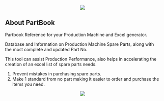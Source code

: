 <p align="center">
    <a href="https://partbook.id" target="_blank"><img src="https://user-images.githubusercontent.com/29521447/152320636-ec74b915-d819-47f5-acf7-4fa4163e5c60.svg"></a>
</p>

## About PartBook

Partbook Reference for your Production Machine and Excel generator.

Database and Information on Production Machine Spare Parts, along with the most complete and updated Part No. 

This tool can assist Production Performance, also helps in accelerating the creation of an excel list of spare parts needs.

1. Prevent mistakes in purchasing spare parts. 
2. Make 1 standard from no part making it easier to order and purchase the items you need.





<p align="center">
    <img src="https://user-images.githubusercontent.com/29521447/152322767-2dfdd426-69ca-4b2b-90e1-98105e7cc25b.gif">
</p>
